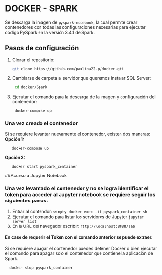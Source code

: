# DOCKER - SPARK

Se descarga la imagen de `pyspark-notebook`, la cual permite crear contenedores con todas las configuraciones necesarias para ejecutar código PySpark en la versión 3.4.1 de Spark.

## Pasos de configuración

1. Clonar el repositorio:
   ```bash
   git clone https://github.com/paulina22-p/docker.git
2. Cambiarse de carpeta al servidor que queremos instalar SQL Server:  
   ```bash
    cd docker/Spark
3. Ejecutar el comando para la descarga de la imagen y configuración del contenedor:
   ```bash
    docker-compose up
   
### Una vez creado el contenedor
Si se requiere levantar nuevamente el contenedor, existen dos maneras:  
**Opción 1:** 
  ```bash
     docker-compose up
  ```

**Opción 2:**
  ```bash
     docker start pyspark_container
```

##Acceso a Jupyter Notebook
### Una vez levantado el contenedor y no se logra identificar el token para acceder al Jupyter notebook se requiere seguir los siguientes pasos:  
1. Entrar al contendor:
      `winpty docker exec -it pyspark_container sh`  
2. Ejecutar el comando para listar los servidores de Jupyter
      `jupyter server list`  
3. En la URL del navegador escribir:
      `http://localhost:8888/lab`  
#### En caso de requerir el Token con el comando anterior se puede extraer.
Si se requiere apagar el contenedor puedes detener Docker o bien ejecutar el comando para apagar solo el contenedor que contiene la aplicación de Spark.
```bash 
  docker stop pyspark_container

